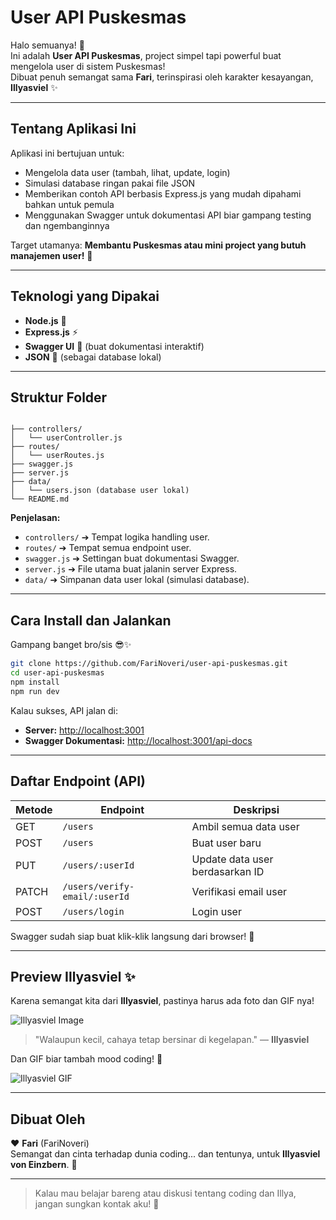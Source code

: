 
# User API Puskesmas

Halo semuanya! 👋  
Ini adalah **User API Puskesmas**, project simpel tapi powerful buat mengelola user di sistem Puskesmas!  
Dibuat penuh semangat sama **Fari**, terinspirasi oleh karakter kesayangan, **Illyasviel** ✨

---

## Tentang Aplikasi Ini

Aplikasi ini bertujuan untuk:
- Mengelola data user (tambah, lihat, update, login)
- Simulasi database ringan pakai file JSON
- Memberikan contoh API berbasis Express.js yang mudah dipahami bahkan untuk pemula
- Menggunakan Swagger untuk dokumentasi API biar gampang testing dan ngembanginnya

Target utamanya: **Membantu Puskesmas atau mini project yang butuh manajemen user!** 🚀

---

## Teknologi yang Dipakai

- **Node.js** 🚀
- **Express.js** ⚡
- **Swagger UI** 📜 (buat dokumentasi interaktif)
- **JSON** 📂 (sebagai database lokal)

---

## Struktur Folder
```

├── controllers/
│   └── userController.js
├── routes/
│   └── userRoutes.js
├── swagger.js
├── server.js
├── data/
│   └── users.json (database user lokal)
└── README.md
```


**Penjelasan:**
- `controllers/` ➔ Tempat logika handling user.
- `routes/` ➔ Tempat semua endpoint user.
- `swagger.js` ➔ Settingan buat dokumentasi Swagger.
- `server.js` ➔ File utama buat jalanin server Express.
- `data/` ➔ Simpanan data user lokal (simulasi database).

---

## Cara Install dan Jalankan

Gampang banget bro/sis 😎✨

```bash
git clone https://github.com/FariNoveri/user-api-puskesmas.git
cd user-api-puskesmas
npm install
npm run dev
```

Kalau sukses, API jalan di:
- **Server:** [http://localhost:3001](http://localhost:3001)
- **Swagger Dokumentasi:** [http://localhost:3001/api-docs](http://localhost:3001/api-docs)

---

## Daftar Endpoint (API)

| Metode | Endpoint                  | Deskripsi                       |
|--------|----------------------------|---------------------------------|
| GET    | `/users`                   | Ambil semua data user           |
| POST   | `/users`                   | Buat user baru                  |
| PUT    | `/users/:userId`            | Update data user berdasarkan ID |
| PATCH  | `/users/verify-email/:userId` | Verifikasi email user           |
| POST   | `/users/login`              | Login user                      |

Swagger sudah siap buat klik-klik langsung dari browser! 🚀

---

## Preview Illyasviel ✨

Karena semangat kita dari **Illyasviel**, pastinya harus ada foto dan GIF nya!

![Illyasviel Image](https://static.zerochan.net/Illyasviel.von.Einzbern.full.2117054.jpg)

> "Walaupun kecil, cahaya tetap bersinar di kegelapan." — **Illyasviel**

Dan GIF biar tambah mood coding! 🚀

![Illyasviel GIF](https://media.tenor.com/LCEeGkKKQF0AAAAd/illyasviel-fate.gif)

---

## Dibuat Oleh

❤️ **Fari** (FariNoveri)  
Semangat dan cinta terhadap dunia coding... dan tentunya, untuk **Illyasviel von Einzbern**. 🥰

---

> Kalau mau belajar bareng atau diskusi tentang coding dan Illya, jangan sungkan kontak aku! 🚀
```
